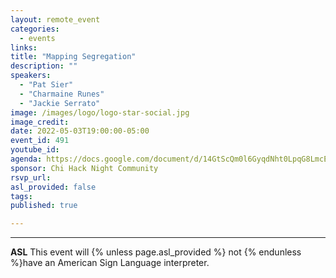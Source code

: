 ```yaml
---
layout: remote_event
categories:
  - events
links: 
title: "Mapping Segregation"
description: ""
speakers:
  - "Pat Sier"
  - "Charmaine Runes"
  - "Jackie Serrato"
image: /images/logo/logo-star-social.jpg
image_credit: 
date: 2022-05-03T19:00:00-05:00
event_id: 491
youtube_id: 
agenda: https://docs.google.com/document/d/14GtScQm0l6GyqdNht0LpqG8LmcEF7i3COjNJ06PaTj8/edit#
sponsor: Chi Hack Night Community
rsvp_url: 
asl_provided: false
tags:
published: true

---
```



---

**ASL** This event will {% unless page.asl_provided %} not {% endunless %}have an American Sign Language interpreter.

